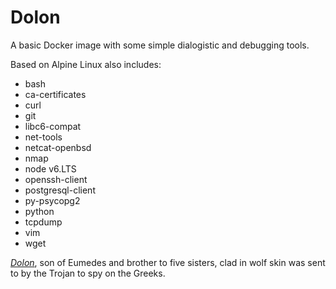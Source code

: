 # Dolon

A basic Docker image with some simple dialogistic and debugging tools.

Based on Alpine Linux also includes:

* bash
* ca-certificates
* curl
* git
* libc6-compat
* net-tools
* netcat-openbsd
* nmap
* node v6.LTS
* openssh-client
* postgresql-client
* py-psycopg2
* python
* tcpdump
* vim
* wget


*[Dolon](https://en.wikipedia.org/wiki/Dolon_(mythology))*, son of Eumedes and brother to five sisters, clad in wolf skin was sent to by the Trojan to spy on the Greeks.
